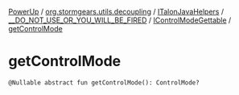 [PowerUp](../../../../index.md) / [org.stormgears.utils.decoupling](../../../index.md) / [ITalonJavaHelpers](../../index.md) / [__DO_NOT_USE_OR_YOU_WILL_BE_FIRED](../index.md) / [IControlModeGettable](index.md) / [getControlMode](./get-control-mode.md)

# getControlMode

`@Nullable abstract fun getControlMode(): ControlMode?`